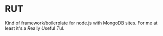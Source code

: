 # RUT

Kind of framework/boilerplate for node.js with MongoDB sites.
For me at least it's a *R*eally *U*seful *T*ul.
